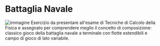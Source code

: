 # Battaglia Navale
![immagine](bano.png)
Esercizio da presentare all'esame di Tecniche di Calcolo della Fisica e assegnato per comprendere meglio il concetto di composizione: classico gioco della battaglia navale a terminale con flotte estendibili e campo di gioco di lato variabile.

